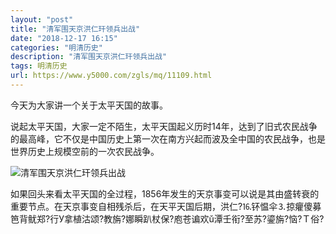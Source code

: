 ```yaml
---
layout: "post"
title: "清军围天京洪仁玕领兵出战"
date: "2018-12-17 16:15"
categories: "明清历史"
description: "清军围天京洪仁玕领兵出战"
tags: 明清历史
url: https://www.y5000.com/zgls/mq/11109.html
---
```






今天为大家讲一个关于太平天国的故事。

说起太平天国，大家一定不陌生，太平天国起义历时14年，达到了旧式农民战争的最高峰，它不仅是中国历史上第一次在南方兴起而波及全中国的农民战争，也是世界历史上规模空前的一次农民战争。

![清军围天京洪仁玕领兵出战](/uploads/allimg/170117/6-1F11G60351962.JPG)

如果回头来看太平天国的全过程，1856年发生的天京事变可以说是其由盛转衰的重要节点。在天京事变自相残杀后，在天平天国后期，洪仁?⒗钚愠伞⒊掠癯傻募笆背鱿郑?行У拿植沽颂?教旃?娜瞬趴杖保?庖苍谝欢ǔ潭壬衔?至苏?鎏旃?恼?Ｔ俗?
